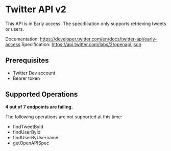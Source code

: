 # Twitter API v2   
This API is in Early access. The specification only supports retrieving tweets or users.

Documentation: https://developer.twitter.com/en/docs/twitter-api/early-access
Specification: https://api.twitter.com/labs/2/openapi.json

## Prerequisites

+ Twitter Dev account
+ Bearer token

## Supported Operations

**4 out of 7 endpoints are failing.**

The following operations are not supported at this time:
* findTweetById
* findUserById
* findUserByUsername
* getOpenAPISpec
